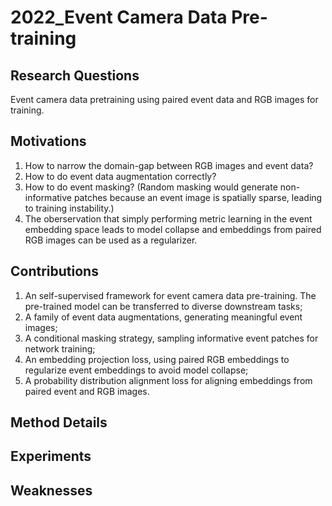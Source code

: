 # 2022_Event Camera Data Pre-training

## Research Questions
Event camera data pretraining using paired event data and RGB images for training.
## Motivations
1. How to narrow the domain-gap between RGB images and event data?
2. How to do event data augmentation correctly?
3. How to do event masking? (Random masking would generate non-informative patches because an event image is spatially sparse, leading to training instability.)
4. The oberservation that simply performing metric learning in the event embedding space leads to model collapse and embeddings from paired RGB images can be used as a regularizer.
## Contributions
1. An self-supervised framework for event camera data pre-training. The pre-trained model can be transferred to diverse downstream tasks;
2. A family of event data augmentations, generating meaningful event images;
3. A conditional masking strategy, sampling informative event patches for network training;
4. An embedding projection loss, using paired RGB embeddings to regularize event embeddings to avoid model collapse;
5. A probability distribution alignment loss for aligning embeddings from paired event and RGB images.
## Method Details

## Experiments

## Weaknesses
